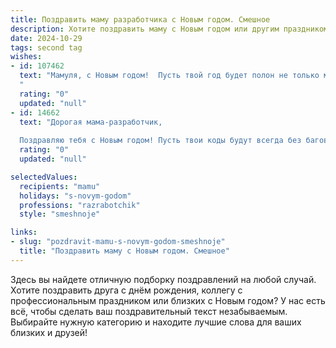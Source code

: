 ```yaml
---
title: Поздравить маму разработчика с Новым годом. Смешное
description: Хотите поздравить маму с Новым годом или другим праздником? Наш ИИ создаст незабываемое поздравление, а вы обязательно выделитесь среди других.  
date: 2024-10-29
tags: second tag
wishes:
- id: 107462
  text: "Мамуля, с Новым годом!  Пусть твой год будет полон не только мандаринов и оливье, но и стабильного вай-фая, чтобы я смог тебе спокойно звонить, рассказывать о своих очередных гениальных (но слегка багнутых) проектах!  Желаю тебе море позитива, крепкого здоровья и чтобы все твои \"баги\" в жизни решались так же легко, как я исправляю свои в коде (шутка, конечно, иногда это целая эпопея!).  Люблю!
  "
  rating: "0"
  updated: "null"
- id: 14662
  text: "Дорогая мама-разработчик,
  
  Поздравляю тебя с Новым годом! Пусть твои коды будут всегда без багов, а твои проекты – успешными как \"Hello, World!\". Пусть каждый твой commit станет праздником, а каждый pull request – одобрен с восторгом. Желаю, чтобы твои алгоритмы были простыми, а жизнь – сложной, но интересной, как самый запутанный кусок кода. С Новым годом, мама-программистка!"
  rating: "0"
  updated: "null"

selectedValues:
  recipients: "mamu"
  holidays: "s-novym-godom"
  professions: "razrabotchik"
  style: "smeshnoje"

links:
- slug: "pozdravit-mamu-s-novym-godom-smeshnoje"
  title: "Поздравить маму с Новым годом. Смешное"
---
```


Здесь вы найдете отличную подборку поздравлений на любой случай.
Хотите поздравить друга с днём рождения, коллегу с профессиональным праздником или близких с Новым годом? У нас есть всё, чтобы сделать ваш поздравительный текст незабываемым. Выбирайте нужную категорию и находите лучшие слова для ваших близких и друзей!
